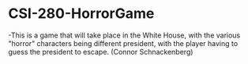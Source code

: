 # CSI-280-HorrorGame
-This is a game that will take place in the White House, with the various "horror" characters being different president, with the player having to guess the president to escape. (Connor Schnackenberg)
